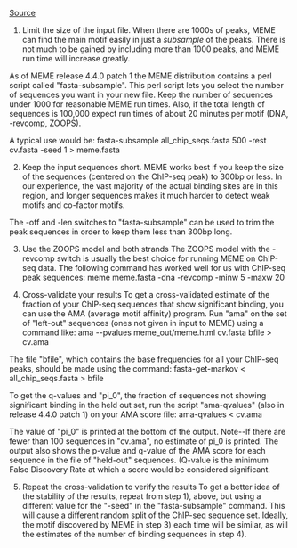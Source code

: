 [Source](https://groups.google.com/forum/#%21topic/meme-suite/rIbjIHbcpAE)
1) Limit the size of the input file. 
When there are 1000s of peaks, MEME can find the main motif easily in just a *subsample* of the peaks. There is not much to be gained by including more than 1000 peaks, and MEME run time will increase greatly. 

As of MEME release 4.4.0 patch 1 the MEME distribution contains a perl script called "fasta-subsample". This perl script lets you select the number of sequences you want in your new file. Keep the number of sequences under 1000 for reasonable MEME run times. Also, if the total length of sequences is 100,000 expect run times of about 20 minutes per motif (DNA, -revcomp, ZOOPS). 

A typical use would be: 
fasta-subsample all_chip_seqs.fasta 500 -rest cv.fasta -seed 1 > meme.fasta

2) Keep the input sequences short. 
MEME works best if you keep the size of the sequences (centered on the ChIP-seq peak) to 300bp or less. In our experience, the vast majority of the actual binding sites are in this region, and longer sequences makes it much harder to detect weak motifs and co-factor motifs. 

The -off and -len switches to "fasta-subsample" can be used to trim the peak sequences in order to keep them less than 300bp long. 

3) Use the ZOOPS model and both strands 
The ZOOPS model with the -revcomp switch is usually the best choice for running MEME on ChIP-seq data. The following command has worked well for us with ChIP-seq peak sequences: 
meme meme.fasta -dna -revcomp -minw 5 -maxw 20


4) Cross-validate your results 
To get a cross-validated estimate of the fraction of your ChIP-seq sequences that show significant binding, you can use the AMA (average motif affinity) program. Run "ama" on the set of "left-out" sequences (ones not given in input to MEME) using a command like: 
ama --pvalues meme_out/meme.html cv.fasta bfile > cv.ama


The file "bfile", which contains the base frequencies for all your ChIP-seq peaks, should be made using the command: 
fasta-get-markov < all_chip_seqs.fasta > bfile


To get the q-values and "pi_0", the fraction of sequences not showing significant binding in the held out set, run the script "ama-qvalues" (also in release 4.4.0 patch 1) on your AMA score file: 
ama-qvalues < cv.ama


The value of "pi_0" is printed at the bottom of the output. Note--If there are fewer than 100 sequences in "cv.ama", no estimate of pi_0 is printed. The output also shows the p-value and q-value of the AMA score for each sequence in the file of "held-out" sequences. (Q-value is the minimum False Discovery Rate at which a score would be considered significant. 

5) Repeat the cross-validation to verify the results 
To get a better idea of the stability of the results, repeat from step 1), above, but using a different value for the "-seed" in the "fasta-subsample" command. This will cause a different random split of the ChIP-seq sequence set. Ideally, the motif discovered by MEME in step 3) each time will be similar, as will the estimates of the number of binding sequences in step 4).

